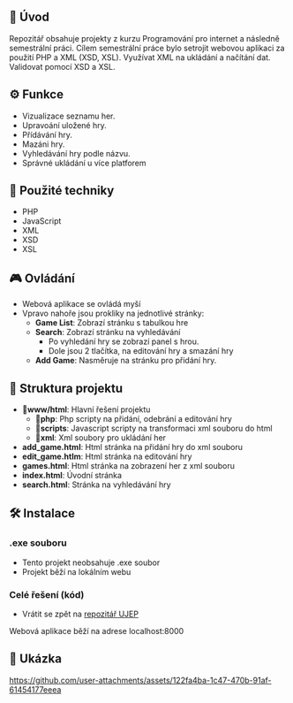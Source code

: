 ## 📜 Úvod

Repozitář obsahuje projekty z kurzu Programování pro internet a následně semestrální práci.
Cílem semestrální práce bylo setrojit webovou aplikaci za použití PHP a XML (XSD, XSL).
Využívat XML na ukládání a načítání dat. Validovat pomocí XSD a XSL.

## ⚙️ Funkce

- Vizualizace seznamu her.
- Upravoání uložené hry.
- Přídávání hry.
- Mazáni hry.
- Vyhledávání hry podle názvu.
- Správné ukládání u více platforem

## 🧠 Použité techniky

- PHP
- JavaScript
- XML
- XSD
- XSL
  
## 🎮 Ovládání
- Webová aplikace se ovládá myší
- Vpravo nahoře jsou prokliky na jednotlivé stránky:
  - **Game List**: Zobrazí stránku s tabulkou hre
  - **Search**: Zobrazí stránku na vyhledávání
    - Po vyhledání hry se zobrazí panel s hrou.
    - Dole jsou 2 tlačítka, na editování hry a smazání hry
  - **Add Game**: Nasměruje na stránku pro přidání hry.

## 📂 Struktura projektu

- **📂www/html**: Hlavní řešení projektu
  - **📂php**: Php scripty na přidání, odebrání a editování hry
  - **📂scripts**: Javascript scripty na transformaci xml souboru do html
  - **📂xml**: Xml soubory pro ukládání her
- **add_game.html**: Html stránka na přidání hry do xml souboru
- **edit_game.htlm**: Html stránka na editování hry
- **games.html**: Html stránka na zobrazení her z xml souboru
- **index.html**: Úvodní stránka
- **search.html**: Stránka na vyhledávání hry

## 🛠️ Instalace
### .exe souboru
- Tento projekt neobsahuje .exe soubor
- Projekt běží na lokálním webu

### Celé řešení (kód)
- Vrátit se zpět na [repozitář UJEP](../)


Webová aplikace běží na adrese localhost:8000
## 📸 Ukázka


https://github.com/user-attachments/assets/122fa4ba-1c47-470b-91af-61454177eeea


